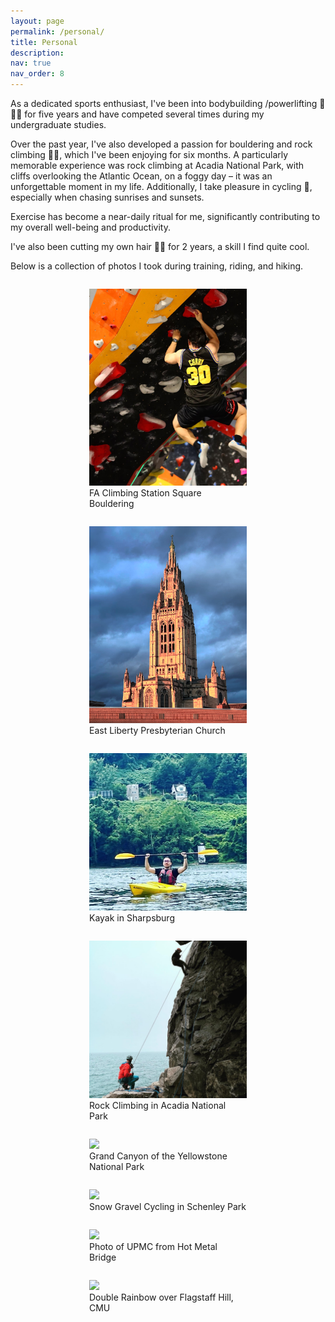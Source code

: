 ```yaml
---
layout: page
permalink: /personal/
title: Personal
description:
nav: true
nav_order: 8
---
```


As a dedicated sports enthusiast, I've been into bodybuilding /powerlifting 💪🏋️‍♂️ for five years and have competed several times during my undergraduate studies.

Over the past year, I've also developed a passion for bouldering and rock climbing 🧗‍♂️, which I've been enjoying for six months. A particularly memorable experience was rock climbing at Acadia National Park, with cliffs overlooking the Atlantic Ocean, on a foggy day – it was an unforgettable moment in my life. Additionally, I take pleasure in cycling 🚴, especially when chasing sunrises and sunsets. 

Exercise has become a near-daily ritual for me, significantly contributing to my overall well-being and productivity.

I've also been cutting my own hair 💇‍♂️ for 2 years, a skill I find quite cool.

Below is a collection of photos I took during training, riding, and hiking.

<!-- <div style="display: flex; flex-wrap: wrap; justify-content: center;">
    <img src="../assets/img/personal/fa.JPG" style="width: 50%; height: auto; flex: 0 0 50%;">
    <img src="../assets/img/personal/pitts.JPG" style="width: 50%; height: auto; flex: 0 0 50%;">
    <img src="../assets/img/personal/kayak.jpg" style="width: 50%; height: auto; flex: 0 0 50%;">
    <img src="../assets/img/personal/rock.JPG" style="width: 50%; height: auto; flex: 0 0 50%;">
    <img src="../assets/img/personal/yellow.png" style="width: 50%; height: auto; flex: 0 0 50%;">
    <img src="../assets/img/personal/bike.png" style="width: 50%; height: auto; flex: 0 0 50%;">
    <img src="../assets/img/personal/water.png" style="width: 50%; height: auto; flex: 0 0 50%;">
    <img src="../assets/img/personal/rainbow.png" style="width: 50%; height: auto; flex: 0 0 50%;">
</div> -->

<div style="display: flex; flex-wrap: wrap; justify-content: center;">
    <figure style="width: 50%; flex: 0 0 50%;">
        <img src="../assets/img/personal/fa.JPG" style="width: 100%; height: auto;">
        <figcaption>FA Climbing Station Square Bouldering</figcaption>
    </figure>
    <figure style="width: 50%; flex: 0 0 50%;">
        <img src="../assets/img/personal/pitts.JPG" style="width: 100%; height: auto;">
        <figcaption>East Liberty Presbyterian Church</figcaption>
    </figure>
    <figure style="width: 50%; flex: 0 0 50%;">
        <img src="../assets/img/personal/kayak.jpg" style="width: 100%; height: auto;">
        <figcaption>Kayak in Sharpsburg</figcaption>
    </figure>
    <figure style="width: 50%; flex: 0 0 50%;">
        <img src="../assets/img/personal/rock.JPG" style="width: 100%; height: auto;">
        <figcaption>Rock Climbing in Acadia National Park</figcaption>
    </figure>
    <figure style="width: 50%; flex: 0 0 50%;">
        <img src="../assets/img/personal/yellow.png" style="width: 100%; height: auto;">
        <figcaption>Grand Canyon of the Yellowstone National Park</figcaption>
    </figure>
    <figure style="width: 50%; flex: 0 0 50%;">
        <img src="../assets/img/personal/bike.png" style="width: 100%; height: auto;">
        <figcaption>Snow Gravel Cycling in Schenley Park</figcaption>
    </figure>
    <figure style="width: 50%; flex: 0 0 50%;">
        <img src="../assets/img/personal/water.png" style="width: 100%; height: auto;">
        <figcaption>Photo of UPMC from Hot Metal Bridge</figcaption>
    </figure>
    <figure style="width: 50%; flex: 0 0 50%;">
        <img src="../assets/img/personal/rainbow.png" style="width: 100%; height: auto;">
        <figcaption>Double Rainbow over Flagstaff Hill, CMU</figcaption>
    </figure>
</div>

